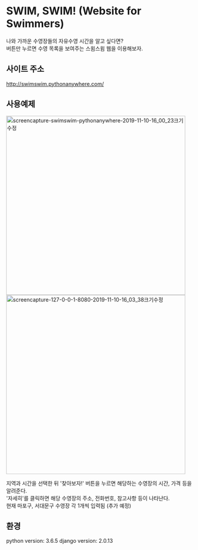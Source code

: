 # SWIM, SWIM! (Website for Swimmers)
나와 가까운 수영장들의 자유수영 시간을 알고 싶다면?  
버튼만 누르면 수영  목록을 보여주는 스윔스윔 웹을 이용해보자.

## 사이트 주소
http://swimswim.pythonanywhere.com/

## 사용예제
<img width="480" alt="screencapture-swimswim-pythonanywhere-2019-11-10-16_00_23크기수정" src="https://user-images.githubusercontent.com/45560971/68540385-abe3bb00-03d4-11ea-964e-ffb9800dd044.png">
<img width="480" alt="screencapture-127-0-0-1-8080-2019-11-10-16_03_38크기수정" src="https://user-images.githubusercontent.com/45560971/68540394-d6357880-03d4-11ea-89e7-4256fadb5759.png">

지역과 시간을 선택한 뒤 '찾아보자!' 버튼을 누르면 해당하는 수영장의 시간, 가격 등을 알려준다.  
'자세히'를 클릭하면 해당 수영장의 주소, 전화번호, 참고사항 등이 나타난다.  
현재 마포구, 서대문구 수영장 각 1개씩 입력됨 (추가 예정)  

## 환경
python version: 3.6.5 django version: 2.0.13

